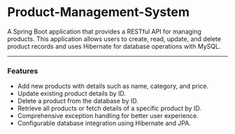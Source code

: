 # Product-Management-System
A Spring Boot application that provides a RESTful API for managing products. This application allows users to create, read, update, and delete product records and uses Hibernate for database operations with MySQL.
<hr>
<h3>Features</h3>
<ul>
  <li>Add new products with details such as name, category, and price.</li>
  <li>Update existing product details by ID.</li>
  <li>Delete a product from the database by ID.</li>
  <li>Retrieve all products or fetch details of a specific product by ID.</li>
  <li>Comprehensive exception handling for better user experience.</li>
  <li>Configurable database integration using Hibernate and JPA.</li>
</ul>



